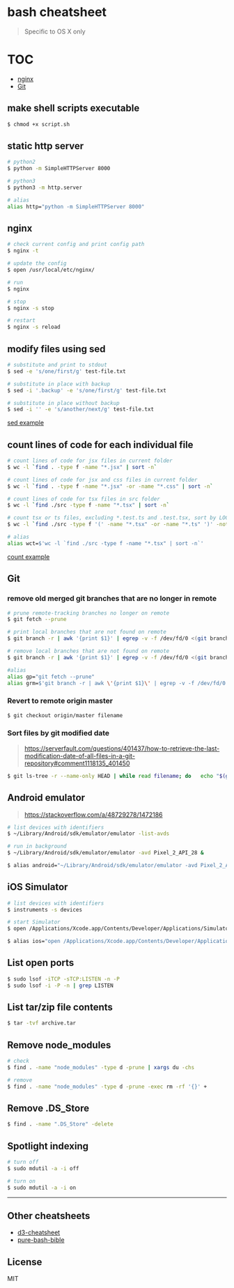 # bash cheatsheet

> Specific to OS X only

# TOC

- [nginx](#nginx)
- [Git](#git)

## make shell scripts executable

```bash
$ chmod +x script.sh
```

## static http server

```bash
# python2
$ python -m SimpleHTTPServer 8000

# python3
$ python3 -m http.server

# alias
alias http="python -m SimpleHTTPServer 8000"
```

## nginx

```bash
# check current config and print config path
$ nginx -t

# update the config
$ open /usr/local/etc/nginx/

# run
$ nginx

# stop
$ nginx -s stop

# restart
$ nginx -s reload
```

## modify files using sed

```bash
# substitute and print to stdout
$ sed -e 's/one/first/g' test-file.txt

# substitute in place with backup
$ sed -i '.backup' -e 's/one/first/g' test-file.txt

# substitute in place without backup
$ sed -i '' -e 's/another/next/g' test-file.txt
```

[sed example](./sed-example)

## count lines of code for each individual file

```bash
# count lines of code for jsx files in current folder
$ wc -l `find . -type f -name "*.jsx" | sort -n`

# count lines of code for jsx and css files in current folder
$ wc -l `find . -type f -name "*.jsx" -or -name "*.css" | sort -n`

# count lines of code for tsx files in src folder
$ wc -l `find ./src -type f -name "*.tsx" | sort -n`

# count tsx or ts files, excluding *.test.ts and .test.tsx, sort by LOC
$ wc -l `find ./src -type f '(' -name "*.tsx" -or -name "*.ts" ')' -not '(' -name "*.test.ts" -or -name ".test.tsx" ')'` | sort -n

# alias
alias wct=$'wc -l `find ./src -type f -name "*.tsx" | sort -n`'
```

[count example](./count-example)

## Git

### remove old merged git branches that are no longer in remote

```bash
# prune remote-tracking branches no longer on remote
$ git fetch --prune

# print local branches that are not found on remote
$ git branch -r | awk '{print $1}' | egrep -v -f /dev/fd/0 <(git branch -vv | grep origin) | awk '{print $1}'

# remove local branches that are not found on remote
$ git branch -r | awk '{print $1}' | egrep -v -f /dev/fd/0 <(git branch -vv | grep origin) | awk '{print $1}' | xargs git branch -d

#alias
alias gp="git fetch --prune"
alias grm=$'git branch -r | awk \'{print $1}\' | egrep -v -f /dev/fd/0 <(git branch -vv | grep origin) | awk \'{print $1}\' | xargs git branch -d'
```

### Revert to remote origin master

```bash
$ git checkout origin/master filename
```

### Sort files by git modified date

> https://serverfault.com/questions/401437/how-to-retrieve-the-last-modification-date-of-all-files-in-a-git-repository#comment1118135_401450

```bash
$ git ls-tree -r --name-only HEAD | while read filename; do   echo "$(git log -1 --format="%ai" -- $filename) $filename"; done | sort
```


## Android emulator

> https://stackoverflow.com/a/48729278/1472186

```bash
# list devices with identifiers
$ ~/Library/Android/sdk/emulator/emulator -list-avds

# run in background
$ ~/Library/Android/sdk/emulator/emulator -avd Pixel_2_API_28 &

$ alias android="~/Library/Android/sdk/emulator/emulator -avd Pixel_2_API_28 &"
```

## iOS Simulator

```bash
# list devices with identifiers
$ instruments -s devices

# start Simulator
$ open /Applications/Xcode.app/Contents/Developer/Applications/Simulator.app/

$ alias ios="open /Applications/Xcode.app/Contents/Developer/Applications/Simulator.app/"
```

## List open ports

```bash
$ sudo lsof -iTCP -sTCP:LISTEN -n -P
$ sudo lsof -i -P -n | grep LISTEN
```

## List tar/zip file contents

```bash
$ tar -tvf archive.tar
```

## Remove node_modules

```bash
# check
$ find . -name "node_modules" -type d -prune | xargs du -chs

# remove
$ find . -name "node_modules" -type d -prune -exec rm -rf '{}' +
```

## Remove .DS_Store

```bash
$ find . -name ".DS_Store" -delete
```

## Spotlight indexing

```bash
# turn off
$ sudo mdutil -a -i off

# turn on
$ sudo mdutil -a -i on
```

---

## Other cheatsheets
- [d3-cheatsheet](https://github.com/paradite/d3-cheatsheet)
- [pure-bash-bible](https://github.com/dylanaraps/pure-bash-bible)

## License

MIT
